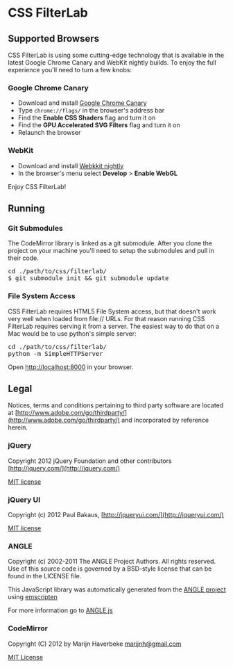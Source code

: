 CSS FilterLab
=====

Supported Browsers
-----

CSS FilterLab is using some cutting-edge technology that is available in the latest Google Chrome Canary and WebKit nightly builds. To enjoy the full experience you'll need to turn a few knobs:

### Google Chrome Canary
- Download and install [Google Chrome Canary](https://tools.google.com/dlpage/chromesxs)
- Type `chrome://flags/` in the browser's address bar
- Find the **Enable CSS Shaders** flag and turn it on
- Find the **GPU Accelerated SVG Filters** flag and turn it on
- Relaunch the browser

### WebKit
- Download and install [Webkkit nightly](http://nightly.webkit.org/)
- In the browser's menu select **Develop** > **Enable WebGL**

Enjoy CSS FilterLab!

Running
-----

### Git Submodules

The CodeMirror library is linked as a git submodule.
After you clone the project on your machine you'll need to setup the submodules and pull in their code.

<pre>
cd ./path/to/css/filterlab/
$ git submodule init && git submodule update
</pre>

### File System Access

CSS FilterLab requires HTML5 File System access, but that doesn't work very well when loaded from file:// URLs. For that reason running CSS FilterLab requires serving it from a server. The easiest way to do that on a Mac would be to use python's simple server:

<pre>
cd ./path/to/css/filterlab/
python -m SimpleHTTPServer
</pre>

Open [http://localhost:8000](http://localhost:8000) in your browser.

Legal
----

Notices, terms and conditions pertaining to third party software are located at [http://www.adobe.com/go/thirdparty/](http://www.adobe.com/go/thirdparty/) and incorporated by reference herein.

### jQuery

Copyright 2012 jQuery Foundation and other contributors [http://jquery.com/](http://jquery.com/)

[MIT license](https://github.com/jquery/jquery/blob/master/MIT-LICENSE.txt)

### jQuery UI

Copyright (c) 2012 Paul Bakaus, [http://jqueryui.com/](http://jqueryui.com/)

[MIT license](http://jquery-ui.googlecode.com/svn/tags/latest/MIT-LICENSE.txt)

### ANGLE

Copyright (c) 2002-2011 The ANGLE Project Authors. All rights reserved.
Use of this source code is governed by a BSD-style license that can be
found in the LICENSE file.

This JavaScript library was automatically generated from the [ANGLE project](http://code.google.com/p/angleproject/) 
using [emscripten](https://github.com/kripken/emscripten)
 
For more information go to [ANGLE.js](https://github.com/adobe/angle.js)

### CodeMirror

Copyright (C) 2012 by Marijn Haverbeke <marijnh@gmail.com>

[MIT License](http://codemirror.net/LICENSE)
